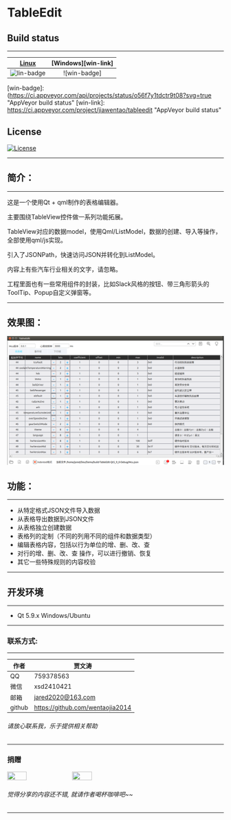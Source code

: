 # TableEdit
## Build status
***
| [Linux][lin-link] | [Windows][win-link] |
| :---------------: | :-----------------: |
| ![lin-badge]      | ![win-badge]        |

[lin-badge]: https://travis-ci.org/wentaojia2014/TableEdit.svg?branch=master "Travis build status"
[lin-link]: https://travis-ci.org/wentaojia2014/TableEdit "Travis build status"
[win-badge]: (https://ci.appveyor.com/api/projects/status/o56f7y1tdctr9t08?svg=true "AppVeyor build status"
[win-link]: https://ci.appveyor.com/project/jiawentao/tableedit "AppVeyor build status"

## License
[![License](https://img.shields.io/badge/license-MIT-blue.svg)](https://github.com/wentaojia2014/TableEdit/blob/master/LICENSE)

***
## 简介：
***
这是一个使用Qt + qml制作的表格编辑器。

主要围绕TableView控件做一系列功能拓展。

TableView对应的数据model，使用Qml/ListModel，数据的创建、导入等操作，全部使用qml/js实现。

引入了JSONPath，快速访问JSON并转化到ListModel。

内容上有些汽车行业相关的文字，请忽略。

工程里面也有一些常用组件的封装，比如Slack风格的按钮、带三角形箭头的ToolTip、Popup自定义弹窗等。
***
## 效果图：

![Demo](Image/demo1.png)

## 功能：
***
* 从特定格式JSON文件导入数据
* 从表格导出数据到JSON文件
* 从表格独立创建数据
* 表格列的定制（不同的列用不同的组件和数据类型）
* 编辑表格内容，包括以行为单位的增、删、改、查
* 对行的增、删、改、查 操作，可以进行撤销、恢复
* 其它一些特殊规则的内容校验
***
## 开发环境
***
* Qt 5.9.x Windows/Ubuntu
***
### 联系方式:
***
|作者|贾文涛|
|---|---
|QQ|759378563|
|微信|xsd2410421|
|邮箱|jared2020@163.com|
|github|https://github.com/wentaojia2014|

###### 请放心联系我，乐于提供相关帮助
***
### **捐赠**
<img src="https://github.com/wentaojia2014/wentaojia2014.github.io/blob/master/img/weixin.jpg?raw=true" width="30%" height="30%" /><img src="https://github.com/wentaojia2014/wentaojia2014.github.io/blob/master/img/zhifubao.jpg?raw=true" width="30%" height="30%" />

###### 觉得分享的内容还不错, 就请作者喝杯咖啡吧~~
***
